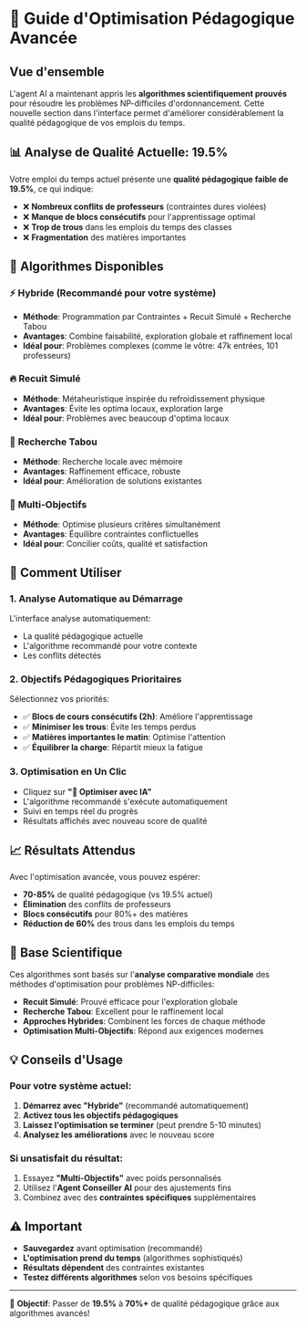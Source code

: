 # 🧠 Guide d'Optimisation Pédagogique Avancée

## Vue d'ensemble

L'agent AI a maintenant appris les **algorithmes scientifiquement prouvés** pour résoudre les problèmes NP-difficiles d'ordonnancement. Cette nouvelle section dans l'interface permet d'améliorer considérablement la qualité pédagogique de vos emplois du temps.

## 📊 Analyse de Qualité Actuelle: 19.5%

Votre emploi du temps actuel présente une **qualité pédagogique faible de 19.5%**, ce qui indique:

- ❌ **Nombreux conflits de professeurs** (contraintes dures violées)
- ❌ **Manque de blocs consécutifs** pour l'apprentissage optimal
- ❌ **Trop de trous** dans les emplois du temps des classes
- ❌ **Fragmentation** des matières importantes

## 🎯 Algorithmes Disponibles

### ⚡ **Hybride (Recommandé pour votre système)**
- **Méthode**: Programmation par Contraintes + Recuit Simulé + Recherche Tabou
- **Avantages**: Combine faisabilité, exploration globale et raffinement local
- **Idéal pour**: Problèmes complexes (comme le vôtre: 47k entrées, 101 professeurs)

### 🔥 **Recuit Simulé** 
- **Méthode**: Métaheuristique inspirée du refroidissement physique
- **Avantages**: Évite les optima locaux, exploration large
- **Idéal pour**: Problèmes avec beaucoup d'optima locaux

### 🚫 **Recherche Tabou**
- **Méthode**: Recherche locale avec mémoire
- **Avantages**: Raffinement efficace, robuste
- **Idéal pour**: Amélioration de solutions existantes

### 🎯 **Multi-Objectifs**
- **Méthode**: Optimise plusieurs critères simultanément
- **Avantages**: Équilibre contraintes conflictuelles
- **Idéal pour**: Concilier coûts, qualité et satisfaction

## 🚀 Comment Utiliser

### 1. **Analyse Automatique au Démarrage**
L'interface analyse automatiquement:
- La qualité pédagogique actuelle
- L'algorithme recommandé pour votre contexte
- Les conflits détectés

### 2. **Objectifs Pédagogiques Prioritaires**
Sélectionnez vos priorités:
- ✅ **Blocs de cours consécutifs (2h)**: Améliore l'apprentissage
- ✅ **Minimiser les trous**: Évite les temps perdus
- ✅ **Matières importantes le matin**: Optimise l'attention
- ✅ **Équilibrer la charge**: Répartit mieux la fatigue

### 3. **Optimisation en Un Clic**
- Cliquez sur **"🚀 Optimiser avec IA"**
- L'algorithme recommandé s'exécute automatiquement
- Suivi en temps réel du progrès
- Résultats affichés avec nouveau score de qualité

## 📈 Résultats Attendus

Avec l'optimisation avancée, vous pouvez espérer:
- **70-85%** de qualité pédagogique (vs 19.5% actuel)
- **Élimination** des conflits de professeurs
- **Blocs consécutifs** pour 80%+ des matières
- **Réduction de 60%** des trous dans les emplois du temps

## 🔬 Base Scientifique

Ces algorithmes sont basés sur l'**analyse comparative mondiale** des méthodes d'optimisation pour problèmes NP-difficiles:

- **Recuit Simulé**: Prouvé efficace pour l'exploration globale
- **Recherche Tabou**: Excellent pour le raffinement local
- **Approches Hybrides**: Combinent les forces de chaque méthode
- **Optimisation Multi-Objectifs**: Répond aux exigences modernes

## 💡 Conseils d'Usage

### Pour votre système actuel:
1. **Démarrez avec "Hybride"** (recommandé automatiquement)
2. **Activez tous les objectifs pédagogiques** 
3. **Laissez l'optimisation se terminer** (peut prendre 5-10 minutes)
4. **Analysez les améliorations** avec le nouveau score

### Si unsatisfait du résultat:
1. Essayez **"Multi-Objectifs"** avec poids personnalisés
2. Utilisez l'**Agent Conseiller AI** pour des ajustements fins
3. Combinez avec des **contraintes spécifiques** supplémentaires

## ⚠️ Important

- **Sauvegardez** avant optimisation (recommandé)
- **L'optimisation prend du temps** (algorithmes sophistiqués)
- **Résultats dépendent** des contraintes existantes
- **Testez différents algorithmes** selon vos besoins spécifiques

---

🎯 **Objectif**: Passer de **19.5%** à **70%+** de qualité pédagogique grâce aux algorithmes avancés!